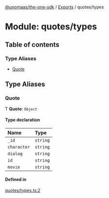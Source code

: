 [@unomaas/the-one-sdk](../README.md) / [Exports](../modules.md) / quotes/types

# Module: quotes/types

## Table of contents

### Type Aliases

- [Quote](quotes_types.md#quote)

## Type Aliases

### Quote

Ƭ **Quote**: `Object`

#### Type declaration

| Name | Type |
| :------ | :------ |
| `_id` | `string` |
| `character` | `string` |
| `dialog` | `string` |
| `id` | `string` |
| `movie` | `string` |

#### Defined in

[quotes/types.ts:2](https://github.com/hatchways-community/99659d2d3c9f461e87d7a6dd57ac5dbe/blob/7e7948f/src/quotes/types.ts#L2)
